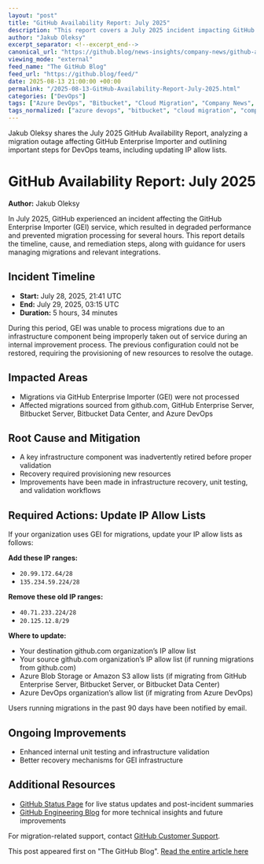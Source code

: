 ```yaml
---
layout: "post"
title: "GitHub Availability Report: July 2025"
description: "This report covers a July 2025 incident impacting GitHub Enterprise Importer (GEI), detailing causes, remediation, changes to IP allow lists, and improvements in infrastructure recovery and validation. The update provides essential information for teams managing GitHub migrations, especially those integrating with Azure DevOps, Azure Blob Storage, and Bitbucket platforms."
author: "Jakub Oleksy"
excerpt_separator: <!--excerpt_end-->
canonical_url: "https://github.blog/news-insights/company-news/github-availability-report-july-2025/"
viewing_mode: "external"
feed_name: "The GitHub Blog"
feed_url: "https://github.blog/feed/"
date: 2025-08-13 21:00:00 +00:00
permalink: "/2025-08-13-GitHub-Availability-Report-July-2025.html"
categories: ["DevOps"]
tags: ["Azure DevOps", "Bitbucket", "Cloud Migration", "Company News", "DevOps", "GitHub", "GitHub Availability", "GitHub Availability Report", "GitHub Enterprise Importer", "Incident Report", "Incident Response", "Infrastructure Recovery", "IP Allow List", "Migration", "News", "News & Insights", "Unit Testing", "Validation"]
tags_normalized: ["azure devops", "bitbucket", "cloud migration", "company news", "devops", "github", "github availability", "github availability report", "github enterprise importer", "incident report", "incident response", "infrastructure recovery", "ip allow list", "migration", "news", "news insights", "unit testing", "validation"]
---
```


Jakub Oleksy shares the July 2025 GitHub Availability Report, analyzing a migration outage affecting GitHub Enterprise Importer and outlining important steps for DevOps teams, including updating IP allow lists.<!--excerpt_end-->

# GitHub Availability Report: July 2025

**Author:** Jakub Oleksy

In July 2025, GitHub experienced an incident affecting the GitHub Enterprise Importer (GEI) service, which resulted in degraded performance and prevented migration processing for several hours. This report details the timeline, cause, and remediation steps, along with guidance for users managing migrations and relevant integrations.

## Incident Timeline

- **Start:** July 28, 2025, 21:41 UTC
- **End:** July 29, 2025, 03:15 UTC
- **Duration:** 5 hours, 34 minutes

During this period, GEI was unable to process migrations due to an infrastructure component being improperly taken out of service during an internal improvement process. The previous configuration could not be restored, requiring the provisioning of new resources to resolve the outage.

## Impacted Areas

- Migrations via GitHub Enterprise Importer (GEI) were not processed
- Affected migrations sourced from github.com, GitHub Enterprise Server, Bitbucket Server, Bitbucket Data Center, and Azure DevOps

## Root Cause and Mitigation

- A key infrastructure component was inadvertently retired before proper validation
- Recovery required provisioning new resources
- Improvements have been made in infrastructure recovery, unit testing, and validation workflows

## Required Actions: Update IP Allow Lists

If your organization uses GEI for migrations, update your IP allow lists as follows:

**Add these IP ranges:**

- `20.99.172.64/28`
- `135.234.59.224/28`

**Remove these old IP ranges:**

- `40.71.233.224/28`
- `20.125.12.8/29`

**Where to update:**

- Your destination github.com organization’s IP allow list
- Your source github.com organization’s IP allow list (if running migrations from github.com)
- Azure Blob Storage or Amazon S3 allow lists (if migrating from GitHub Enterprise Server, Bitbucket Server, or Bitbucket Data Center)
- Azure DevOps organization’s allow list (if migrating from Azure DevOps)

Users running migrations in the past 90 days have been notified by email.

## Ongoing Improvements

- Enhanced internal unit testing and infrastructure validation
- Better recovery mechanisms for GEI infrastructure

## Additional Resources

- [GitHub Status Page](https://www.githubstatus.com/) for live status updates and post-incident summaries
- [GitHub Engineering Blog](https://github.blog/category/engineering/) for more technical insights and future improvements

For migration-related support, contact [GitHub Customer Support](https://support.github.com/).

This post appeared first on "The GitHub Blog". [Read the entire article here](https://github.blog/news-insights/company-news/github-availability-report-july-2025/)
